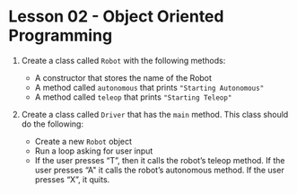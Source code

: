 # Lesson 02 - Object Oriented Programming

1. Create a class called `Robot` with the following methods:
    * A constructor that stores the name of the Robot
    * A method called `autonomous` that prints `"Starting Autonomous"`
    * A method called `teleop` that prints `"Starting Teleop"`

1. Create a class called `Driver` that has the `main` method. This class should do the following:
    * Create a new `Robot` object
    * Run a loop asking for user input
    * If the user presses “T”, then it calls the robot’s teleop method. If the user presses “A" it calls the robot’s autonomous method. If the user presses “X”, it quits.